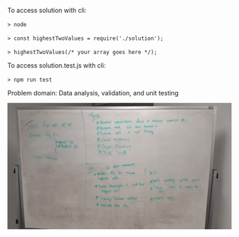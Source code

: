 To access solution with cli:

`> node`

`> const highestTwoValues = require('./solution');`

`> highestTwoValues(/* your array goes here */);`

To access solution.test.js with cli:

`> npm run test`

Problem domain: Data analysis, validation, and unit testing

![alt text](https://github.com/EnderSmith/WhiteBoardChallenges/blob/whiteboard-challenge-02/whiteboard-challenge-02/whiteboard_02.jpg?raw=true)
